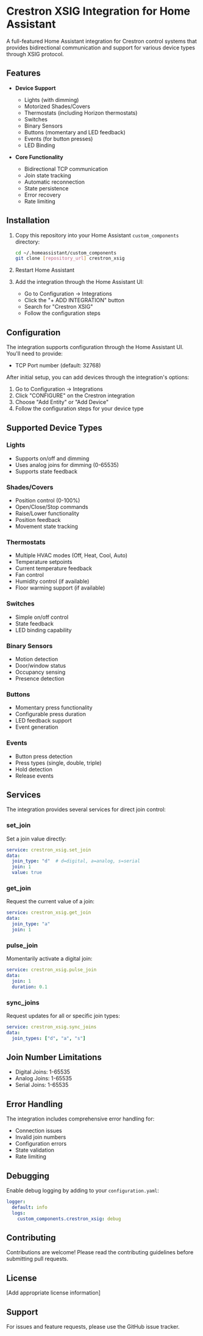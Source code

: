 # Crestron XSIG Integration for Home Assistant

A full-featured Home Assistant integration for Crestron control systems that provides bidirectional communication and support for various device types through XSIG protocol.

## Features

- **Device Support**
  - Lights (with dimming)
  - Motorized Shades/Covers
  - Thermostats (including Horizon thermostats)
  - Switches
  - Binary Sensors
  - Buttons (momentary and LED feedback)
  - Events (for button presses)
  - LED Binding

- **Core Functionality**
  - Bidirectional TCP communication
  - Join state tracking
  - Automatic reconnection
  - State persistence
  - Error recovery
  - Rate limiting

## Installation

1. Copy this repository into your Home Assistant `custom_components` directory:
   ```bash
   cd ~/.homeassistant/custom_components
   git clone [repository_url] crestron_xsig
   ```

2. Restart Home Assistant
3. Add the integration through the Home Assistant UI:
   - Go to Configuration -> Integrations
   - Click the "+ ADD INTEGRATION" button
   - Search for "Crestron XSIG"
   - Follow the configuration steps

## Configuration

The integration supports configuration through the Home Assistant UI. You'll need to provide:

- TCP Port number (default: 32768)

After initial setup, you can add devices through the integration's options:

1. Go to Configuration -> Integrations
2. Click "CONFIGURE" on the Crestron integration
3. Choose "Add Entity" or "Add Device"
4. Follow the configuration steps for your device type

## Supported Device Types

### Lights
- Supports on/off and dimming
- Uses analog joins for dimming (0-65535)
- Supports state feedback

### Shades/Covers
- Position control (0-100%)
- Open/Close/Stop commands
- Raise/Lower functionality
- Position feedback
- Movement state tracking

### Thermostats
- Multiple HVAC modes (Off, Heat, Cool, Auto)
- Temperature setpoints
- Current temperature feedback
- Fan control
- Humidity control (if available)
- Floor warming support (if available)

### Switches
- Simple on/off control
- State feedback
- LED binding capability

### Binary Sensors
- Motion detection
- Door/window status
- Occupancy sensing
- Presence detection

### Buttons
- Momentary press functionality
- Configurable press duration
- LED feedback support
- Event generation

### Events
- Button press detection
- Press types (single, double, triple)
- Hold detection
- Release events

## Services

The integration provides several services for direct join control:

### set_join
Set a join value directly:
```yaml
service: crestron_xsig.set_join
data:
  join_type: "d"  # d=digital, a=analog, s=serial
  join: 1
  value: true
```

### get_join
Request the current value of a join:
```yaml
service: crestron_xsig.get_join
data:
  join_type: "a"
  join: 1
```

### pulse_join
Momentarily activate a digital join:
```yaml
service: crestron_xsig.pulse_join
data:
  join: 1
  duration: 0.1
```

### sync_joins
Request updates for all or specific join types:
```yaml
service: crestron_xsig.sync_joins
data:
  join_types: ["d", "a", "s"]
```

## Join Number Limitations

- Digital Joins: 1-65535
- Analog Joins: 1-65535
- Serial Joins: 1-65535

## Error Handling

The integration includes comprehensive error handling for:
- Connection issues
- Invalid join numbers
- Configuration errors
- State validation
- Rate limiting

## Debugging

Enable debug logging by adding to your `configuration.yaml`:
```yaml
logger:
  default: info
  logs:
    custom_components.crestron_xsig: debug
```

## Contributing

Contributions are welcome! Please read the contributing guidelines before submitting pull requests.

## License

[Add appropriate license information]

## Support

For issues and feature requests, please use the GitHub issue tracker. 